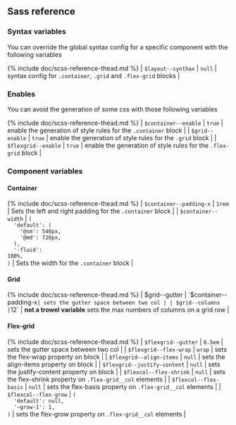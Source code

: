 ## Sass reference

### Syntax variables

You can override the global syntax config for a specific component with the following variables

{% include doc/scss-reference-thead.md %}
| `$layout--synthax` | `null` | syntax config for `.container`, `.grid` and `.flex-grid` blocks |

### Enables

You can avoid the generation of some css with those following variables

{% include doc/scss-reference-thead.md %}
| `$container--enable` | `true` | enable the generation of style rules for the `.container` block |
| `$grid--enable` | `true` | enable the generation of style rules for the `.grid` block |
| `$flexgrid--enable` | `true` | enable the generation of style rules for the `.flex-grid` block |

### Component variables

#### Container

{% include doc/scss-reference-thead.md %}
| `$container--padding-x` | `1rem` | Sets the left and right padding for the `.container` block |
| `$container--width` | <code>(<br>&nbsp;&nbsp;'default':&nbsp;(<br>&nbsp;&nbsp;&nbsp;&nbsp;'@sm':&nbsp;540px,<br>&nbsp;&nbsp;&nbsp;&nbsp;'@md':&nbsp;720px,<br>&nbsp;&nbsp;),<br>&nbsp;&nbsp;'-fluid': 100%,<br>)</code> | Sets the width for the `.container` block |

#### Grid

{% include doc/scss-reference-thead.md %}
| $grid--gutter | `$container--padding-x` | sets the gutter space between two col |
| $grid--columns | `12` | <strong>not a trowel variable</strong> sets the max numbers of columns on a grid row |

#### Flex-grid

{% include doc/scss-reference-thead.md %}
| `$flexgrid--gutter` | `0.5em` | sets the gutter space between two col |
| `$flexgrid--flex-wrap` | `wrap` | sets the flex-wrap property on block |
| `$flexgrid--align-items` | `null` | sets the align-items property on block |
| `$flexgrid--justify-content` | `null` | sets the justify-content property on block |
| `$flexcol--flex-shrink` | `null` | sets the flex-shrink property on `.flex-grid__col` elements |
| `$flexcol--flex-basis` | `null` | sets the flex-basis property on `.flex-grid__col` elements |
| `$flexcol--flex-grow` | <code>(<br>&nbsp;&nbsp;'default':&nbsp;null,<br>&nbsp;&nbsp;'~grow-1':&nbsp;1,<br>)</code> | sets the flex-grow property on `.flex-grid__col` elements |
